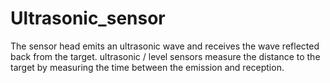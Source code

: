 # Ultrasonic_sensor
The sensor head emits an ultrasonic wave and receives the wave reflected back from the target. ultrasonic / level sensors measure the distance to the target by measuring the time between the emission and reception.
